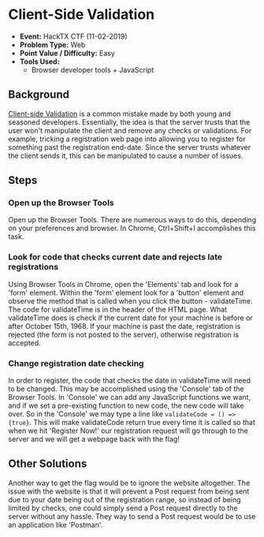 # Client-Side Validation
* **Event:** HackTX CTF (11-02-2019)
* **Problem Type:** Web
* **Point Value / Difficulty:** Easy
* **Tools Used:**
    * Browser developer tools + JavaScript

## Background
[Client-side Validation](https://cwe.mitre.org/data/definitions/602.html) is a common mistake made by both young and seasoned developers. Essentially, the idea is that the server trusts that the user won't manipulate the client and remove any checks or validations. For example, tricking a registration web page into allowing you to register for something past the registration end-date. Since the server trusts whatever the client sends it, this can be manipulated to cause a number of issues.


## Steps
### Open up the Browser Tools
Open up the Browser Tools. There are numerous ways to do this, depending on your preferences and browser. In Chrome, Ctrl+Shift+I accomplishes this task.

### Look for code that checks current date and rejects late registrations
Using Browser Tools in Chrome, open the 'Elements' tab and look for a 'form' element. Within the 'form' element look for a 'button' element and observe the method that is called when you click the button - validateTime. The code for validateTime is in the header of the HTML page. What validateTime does is check if the current date for your machine is before or after October 15th, 1968. If your machine is past the date, registration is rejected (the form is not posted to the server), otherwise registration is accepted.

### Change registration date checking
In order to register, the code that checks the date in validateTime will need to be changed. This may be accomplished using the 'Console' tab of the Browser Tools. In 'Console' we can add any JavaScript functions we want, and if we set a pre-existing function to new code, the new code will take over. So in the 'Console' we may type a line like ```validateCode = () => {true}```. This will make validateCode return true every time it is called so that when we hit 'Register Now!' our registration request will go through to the server and we will get a webpage back with the flag!

## Other Solutions
Another way to get the flag would be to ignore the website altogether. The issue with the website is that it will prevent a Post request from being sent due to your date being out of the registration range, so instead of being limited by checks, one could simply send a Post request directly to the server without any hassle. They way to send a Post request would be to use an application like 'Postman'.
